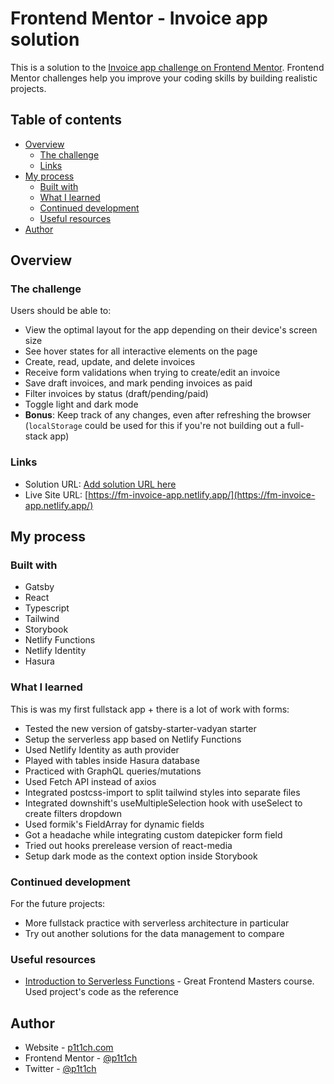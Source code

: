 # Frontend Mentor - Invoice app solution

This is a solution to the [Invoice app challenge on Frontend Mentor](https://www.frontendmentor.io/challenges/invoice-app-i7KaLTQjl). Frontend Mentor challenges help you improve your coding skills by building realistic projects.

## Table of contents

- [Overview](#overview)
  - [The challenge](#the-challenge)
  - [Links](#links)
- [My process](#my-process)
  - [Built with](#built-with)
  - [What I learned](#what-i-learned)
  - [Continued development](#continued-development)
  - [Useful resources](#useful-resources)
- [Author](#author)

## Overview

### The challenge

Users should be able to:

- View the optimal layout for the app depending on their device's screen size
- See hover states for all interactive elements on the page
- Create, read, update, and delete invoices
- Receive form validations when trying to create/edit an invoice
- Save draft invoices, and mark pending invoices as paid
- Filter invoices by status (draft/pending/paid)
- Toggle light and dark mode
- **Bonus**: Keep track of any changes, even after refreshing the browser (`localStorage` could be used for this if you're not building out a full-stack app)

### Links

- Solution URL: [Add solution URL here](https://your-solution-url.com)
- Live Site URL: [https://fm-invoice-app.netlify.app/](https://fm-invoice-app.netlify.app/)

## My process

### Built with

- Gatsby
- React
- Typescript
- Tailwind
- Storybook
- Netlify Functions
- Netlify Identity
- Hasura

### What I learned

This is was my first fullstack app + there is a lot of work with forms:

- Tested the new version of gatsby-starter-vadyan starter
- Setup the serverless app based on Netlify Functions
- Used Netlify Identity as auth provider
- Played with tables inside Hasura database
- Practiced with GraphQL queries/mutations
- Used Fetch API instead of axios
- Integrated postcss-import to split tailwind styles into separate files
- Integrated downshift's useMultipleSelection hook with useSelect to create filters dropdown
- Used formik's FieldArray for dynamic fields
- Got a headache while integrating custom datepicker form field
- Tried out hooks prerelease version of react-media
- Setup dark mode as the context option inside Storybook

### Continued development

For the future projects:

- More fullstack practice with serverless architecture in particular
- Try out another solutions for the data management to compare

### Useful resources

- [Introduction to Serverless Functions](https://frontendmasters.com/courses/serverless-functions/) - Great Frontend Masters course. Used project's code as the reference

## Author

- Website - [p1t1ch.com](https://www.p1t1ch.com)
- Frontend Mentor - [@p1t1ch](https://www.frontendmentor.io/profile/p1t1ch)
- Twitter - [@p1t1ch](https://www.twitter.com/p1t1ch)
